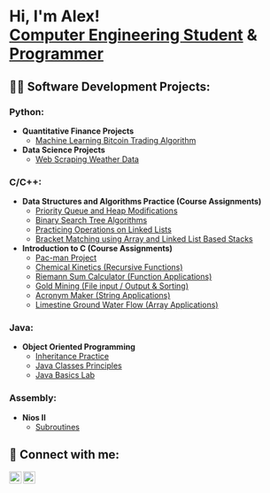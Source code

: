 <h1>Hi, I'm Alex! <br/><a href="https://www.linkedin.com/in/alex-morra">Computer Engineering Student</a> & <br/><a href="https://github.com/amorra1">Programmer</a>

<h2>👨‍💻 Software Development Projects:</h2>

<b><h3>Python:</h3></b>
- <b>Quantitative Finance Projects</b>
  - [Machine Learning Bitcoin Trading Algorithm](https://github.com/amorra1/BitcoinMLAlgorithm)
- <b>Data Science Projects</b>
  - [Web Scraping Weather Data](https://github.com/amorra1/WebScraping)

<b><h3>C/C++:</h3></b>
- <b>Data Structures and Algorithms Practice (Course Assignments)</b>
  - [Priority Queue and Heap Modifications](https://github.com/amorra1/lab6)
  - [Binary Search Tree Algorithms](https://github.com/amorra1/lab5)
  - [Practicing Operations on Linked Lists](https://github.com/amorra1/LinkedListPractice)
  - [Bracket Matching using Array and Linked List Based Stacks](https://github.com/amorra1/ArrayAndLinkedListsStacks)
- <b>Introduction to C (Course Assignments)</b>
  - [Pac-man Project](https://github.com/amorra1/PacManProject)
  - [Chemical Kinetics (Recursive Functions)](https://github.com/amorra1/ChemicalKinetics)
  - [Riemann Sum Calculator (Function Applications)](https://github.com/amorra1/RiemannSum)
  - [Gold Mining (File input / Output & Sorting)](https://github.com/amorra1/GoldMining)
  - [Acronym Maker (String Applications)](https://github.com/)
  - [Limestine Ground Water Flow (Array Applications)](https://github.com/)

<b><h3>Java:</h3></b>
- <b>Object Oriented Programming</b>
  - [Inheritance Practice](https://github.com/amorra1/InheritancePractice)
  - [Java Classes Principles](https://github.com/amorra1/ValidDatesAndStocks)
  - [Java Basics Lab](https://github.com/amorra1/DateApp)
 
<b><h3>Assembly:</h3></b>
- <b>Nios II</b>
  - [Subroutines](https://github.com/amorra1/NiosIISubroutines)


<!--

<h2>📺 Popular YouTube Videos</h2>

- [How to get into Cybersecurity Starting From Zero](https://www.youtube.com/watch?v=a83ASGn_V_s)
- [A Day in the Life of a Cybersecurity Anayst](https://www.youtube.com/watch?v=uHy3oM7NnoU)
- [How to Create a KeyLogger (C#)](https://www.youtube.com/watch?v=N-L9hklSlNk)
- [Ransomware Demonstration (C#)](https://www.youtube.com/watch?v=OfvdQeh79s0)
- [Is WGU Legit?](https://www.youtube.com/watch?v=E2MwRWxDBkA)
-->
<h2> 🤳 Connect with me:</h2>

[<img align="left" alt="AlexMorra | LinkedIn" width="22px" src="https://cdn.jsdelivr.net/npm/simple-icons@v3/icons/linkedin.svg" />][linkedin]
[<img align="left" alt="AlexMorra | Instagram" width="22px" src="https://cdn.jsdelivr.net/npm/simple-icons@v3/icons/instagram.svg" />][instagram]

[instagram]: https://www.instagram.com/alex_morra1/
[linkedin]: https://linkedin.com/in/alex-morra
